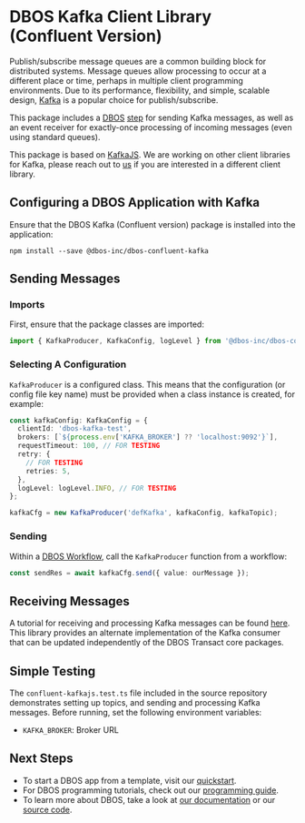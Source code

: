 # DBOS Kafka Client Library (Confluent Version)

Publish/subscribe message queues are a common building block for distributed systems. Message queues allow processing to occur at a different place or time, perhaps in multiple client programming environments. Due to its performance, flexibility, and simple, scalable design, [Kafka](https://www.confluent.io/cloud-kafka) is a popular choice for publish/subscribe.

This package includes a [DBOS](https://docs.dbos.dev/) [step](https://docs.dbos.dev/typescript/tutorials/step-tutorial) for sending Kafka messages, as well as an event receiver for exactly-once processing of incoming messages (even using standard queues).

This package is based on [KafkaJS](https://kafka.js.org/). We are working on other client libraries for Kafka, please reach out to [us](https://www.dbos.dev/) if you are interested in a different client library.

## Configuring a DBOS Application with Kafka

Ensure that the DBOS Kafka (Confluent version) package is installed into the application:

```
npm install --save @dbos-inc/dbos-confluent-kafka
```

## Sending Messages

### Imports

First, ensure that the package classes are imported:

```typescript
import { KafkaProducer, KafkaConfig, logLevel } from '@dbos-inc/dbos-confluent-kafka';
```

### Selecting A Configuration

`KafkaProducer` is a configured class. This means that the configuration (or config file key name) must be provided when a class instance is created, for example:

```typescript
const kafkaConfig: KafkaConfig = {
  clientId: 'dbos-kafka-test',
  brokers: [`${process.env['KAFKA_BROKER'] ?? 'localhost:9092'}`],
  requestTimeout: 100, // FOR TESTING
  retry: {
    // FOR TESTING
    retries: 5,
  },
  logLevel: logLevel.INFO, // FOR TESTING
};

kafkaCfg = new KafkaProducer('defKafka', kafkaConfig, kafkaTopic);
```

### Sending

Within a [DBOS Workflow](https://docs.dbos.dev/typescript/tutorials/workflow-tutorial), call the `KafkaProducer` function from a workflow:

```typescript
const sendRes = await kafkaCfg.send({ value: ourMessage });
```

## Receiving Messages

A tutorial for receiving and processing Kafka messages can be found [here](https://docs.dbos.dev/typescript/tutorials/requestsandevents/kafka-integration). This library provides an alternate implementation of the Kafka consumer that can be updated independently of the DBOS Transact core packages.

## Simple Testing

The `confluent-kafkajs.test.ts` file included in the source repository demonstrates setting up topics, and sending and processing Kafka messages. Before running, set the following environment variables:

- `KAFKA_BROKER`: Broker URL

## Next Steps

- To start a DBOS app from a template, visit our [quickstart](https://docs.dbos.dev/quickstart).
- For DBOS programming tutorials, check out our [programming guide](https://docs.dbos.dev/typescript/programming-guide).
- To learn more about DBOS, take a look at [our documentation](https://docs.dbos.dev/) or our [source code](https://github.com/dbos-inc/dbos-transact-ts).
